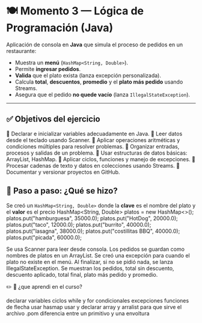 # 🍽️ Momento 3 — Lógica de Programación (Java)

Aplicación de consola en **Java** que simula el proceso de pedidos en un restaurante:
- Muestra un **menú** (`HashMap<String, Double>`).
- Permite **ingresar pedidos**.
- **Valida** que el plato exista (lanza excepción personalizada).
- Calcula **total**, **descuentos**, **promedio** y el **plato más pedido** usando Streams.
- Asegura que el pedido **no quede vacío** (lanza `IllegalStateException`).

---

## ✅ Objetivos del ejercicio

 Declarar e inicializar variables adecuadamente en Java.
 Leer datos desde el teclado usando Scanner.
 Aplicar operaciones aritméticas y condiciones múltiples para resolver problemas.
 Organizar entradas, procesos y salidas de un problema.
 Usar estructuras de datos básicas: ArrayList, HashMap.
 Aplicar ciclos, funciones y manejo de excepciones.
 Procesar cadenas de texto y datos en colecciones usando Streams.
 Documentar y versionar proyectos en GitHub.

## 🧭 Paso a paso: ¿Qué se hizo?

Se creó un `HashMap<String, Double>` donde la **clave** es el nombre del plato y el **valor** es el precio
HashMap<String, Double> platos = new HashMap<>();
platos.put("hamburguesa", 35000.0);
platos.put("HotDog", 20000.0);
platos.put("taco", 12000.0);
platos.put("burrito", 40000.0);
platos.put("lasagna", 38000.0);
platos.put("costillitas BBQ", 40000.0);
platos.put("picada", 60000.0);

Se usa Scanner para leer desde consola. Los pedidos se guardan como nombres de platos en un ArrayList<String>.
Se creó una excepción para cuando el plato no existe en el menú.
Al finalizar, si no se pidió nada, se lanza IllegalStateException.
Se muestran los pedidos, total sin descuento, descuento aplicado, total final, plato más pedido y promedio.

✏️ 📝 ¿que aprendi en el curso?

declarar variables 
ciclos while y for
condicionales 
excepciones 
funciones de flecha 
usar hasmap
usar y declarar array y arralist 
para que sirve el archivo .pom
diferencia entre un primitivo y una envoltura 




